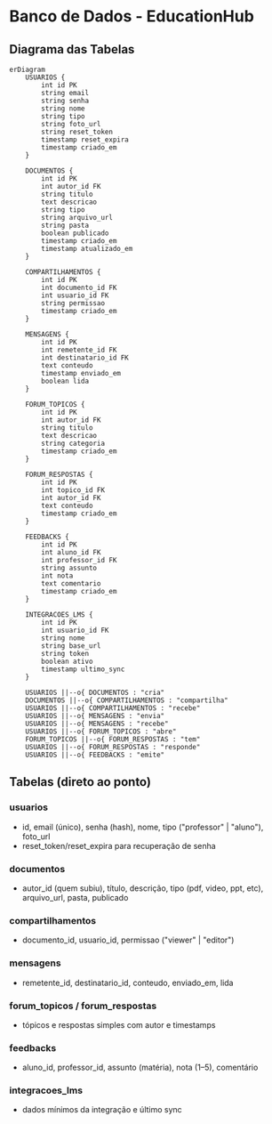 # Banco de Dados - EducationHub

## Diagrama das Tabelas

```mermaid
erDiagram
    USUARIOS {
        int id PK
        string email
        string senha
        string nome
        string tipo
        string foto_url
        string reset_token
        timestamp reset_expira
        timestamp criado_em
    }

    DOCUMENTOS {
        int id PK
        int autor_id FK
        string titulo
        text descricao
        string tipo
        string arquivo_url
        string pasta
        boolean publicado
        timestamp criado_em
        timestamp atualizado_em
    }

    COMPARTILHAMENTOS {
        int id PK
        int documento_id FK
        int usuario_id FK
        string permissao
        timestamp criado_em
    }

    MENSAGENS {
        int id PK
        int remetente_id FK
        int destinatario_id FK
        text conteudo
        timestamp enviado_em
        boolean lida
    }

    FORUM_TOPICOS {
        int id PK
        int autor_id FK
        string titulo
        text descricao
        string categoria
        timestamp criado_em
    }

    FORUM_RESPOSTAS {
        int id PK
        int topico_id FK
        int autor_id FK
        text conteudo
        timestamp criado_em
    }

    FEEDBACKS {
        int id PK
        int aluno_id FK
        int professor_id FK
        string assunto
        int nota
        text comentario
        timestamp criado_em
    }

    INTEGRACOES_LMS {
        int id PK
        int usuario_id FK
        string nome
        string base_url
        string token
        boolean ativo
        timestamp ultimo_sync
    }

    USUARIOS ||--o{ DOCUMENTOS : "cria"
    DOCUMENTOS ||--o{ COMPARTILHAMENTOS : "compartilha"
    USUARIOS ||--o{ COMPARTILHAMENTOS : "recebe"
    USUARIOS ||--o{ MENSAGENS : "envia"
    USUARIOS ||--o{ MENSAGENS : "recebe"
    USUARIOS ||--o{ FORUM_TOPICOS : "abre"
    FORUM_TOPICOS ||--o{ FORUM_RESPOSTAS : "tem"
    USUARIOS ||--o{ FORUM_RESPOSTAS : "responde"
    USUARIOS ||--o{ FEEDBACKS : "emite"
```

## Tabelas (direto ao ponto)

### usuarios
- id, email (único), senha (hash), nome, tipo ("professor" | "aluno"), foto_url
- reset_token/reset_expira para recuperação de senha

### documentos
- autor_id (quem subiu), título, descrição, tipo (pdf, video, ppt, etc), arquivo_url, pasta, publicado

### compartilhamentos
- documento_id, usuario_id, permissao ("viewer" | "editor")

### mensagens
- remetente_id, destinatario_id, conteudo, enviado_em, lida

### forum_topicos / forum_respostas
- tópicos e respostas simples com autor e timestamps

### feedbacks
- aluno_id, professor_id, assunto (matéria), nota (1–5), comentário

### integracoes_lms
- dados mínimos da integração e último sync

